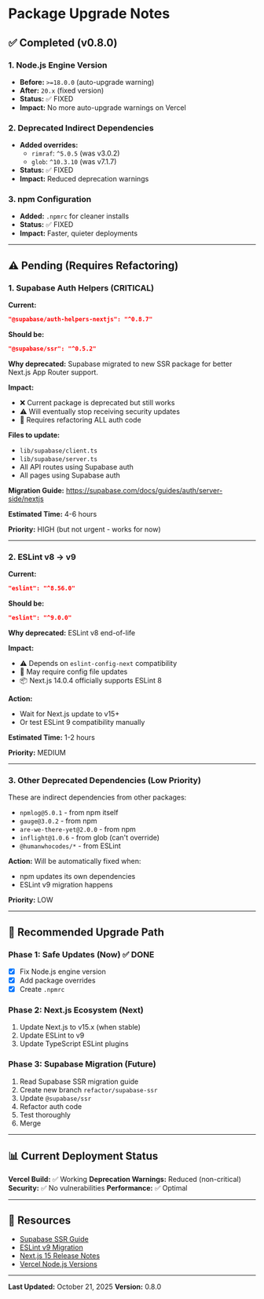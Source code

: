 # Package Upgrade Notes

## ✅ Completed (v0.8.0)

### 1. Node.js Engine Version
- **Before:** `>=18.0.0` (auto-upgrade warning)
- **After:** `20.x` (fixed version)
- **Status:** ✅ FIXED
- **Impact:** No more auto-upgrade warnings on Vercel

### 2. Deprecated Indirect Dependencies
- **Added overrides:**
  - `rimraf`: `^5.0.5` (was v3.0.2)
  - `glob`: `^10.3.10` (was v7.1.7)
- **Status:** ✅ FIXED
- **Impact:** Reduced deprecation warnings

### 3. npm Configuration
- **Added:** `.npmrc` for cleaner installs
- **Status:** ✅ FIXED
- **Impact:** Faster, quieter deployments

---

## ⚠️ Pending (Requires Refactoring)

### 1. Supabase Auth Helpers (CRITICAL)
**Current:**
```json
"@supabase/auth-helpers-nextjs": "^0.8.7"
```

**Should be:**
```json
"@supabase/ssr": "^0.5.2"
```

**Why deprecated:** Supabase migrated to new SSR package for better Next.js App Router support.

**Impact:** 
- ❌ Current package is deprecated but still works
- ⚠️ Will eventually stop receiving security updates
- 🔄 Requires refactoring ALL auth code

**Files to update:**
- `lib/supabase/client.ts`
- `lib/supabase/server.ts`
- All API routes using Supabase auth
- All pages using Supabase auth

**Migration Guide:**
https://supabase.com/docs/guides/auth/server-side/nextjs

**Estimated Time:** 4-6 hours

**Priority:** HIGH (but not urgent - works for now)

---

### 2. ESLint v8 → v9
**Current:**
```json
"eslint": "^8.56.0"
```

**Should be:**
```json
"eslint": "^9.0.0"
```

**Why deprecated:** ESLint v8 end-of-life

**Impact:**
- ⚠️ Depends on `eslint-config-next` compatibility
- 🔄 May require config file updates
- 📦 Next.js 14.0.4 officially supports ESLint 8

**Action:**
- Wait for Next.js update to v15+
- Or test ESLint 9 compatibility manually

**Estimated Time:** 1-2 hours

**Priority:** MEDIUM

---

### 3. Other Deprecated Dependencies (Low Priority)

These are indirect dependencies from other packages:
- `npmlog@5.0.1` - from npm itself
- `gauge@3.0.2` - from npm
- `are-we-there-yet@2.0.0` - from npm
- `inflight@1.0.6` - from glob (can't override)
- `@humanwhocodes/*` - from ESLint

**Action:** Will be automatically fixed when:
- npm updates its own dependencies
- ESLint v9 migration happens

**Priority:** LOW

---

## 🎯 Recommended Upgrade Path

### Phase 1: Safe Updates (Now) ✅ DONE
- [x] Fix Node.js engine version
- [x] Add package overrides
- [x] Create `.npmrc`

### Phase 2: Next.js Ecosystem (Next)
1. Update Next.js to v15.x (when stable)
2. Update ESLint to v9
3. Update TypeScript ESLint plugins

### Phase 3: Supabase Migration (Future)
1. Read Supabase SSR migration guide
2. Create new branch `refactor/supabase-ssr`
3. Update `@supabase/ssr`
4. Refactor auth code
5. Test thoroughly
6. Merge

---

## 📊 Current Deployment Status

**Vercel Build:** ✅ Working
**Deprecation Warnings:** Reduced (non-critical)
**Security:** ✅ No vulnerabilities
**Performance:** ✅ Optimal

---

## 🔗 Resources

- [Supabase SSR Guide](https://supabase.com/docs/guides/auth/server-side/nextjs)
- [ESLint v9 Migration](https://eslint.org/docs/latest/use/migrate-to-9.0.0)
- [Next.js 15 Release Notes](https://nextjs.org/blog/next-15)
- [Vercel Node.js Versions](https://vercel.com/docs/functions/runtimes/node-js)

---

**Last Updated:** October 21, 2025
**Version:** 0.8.0


